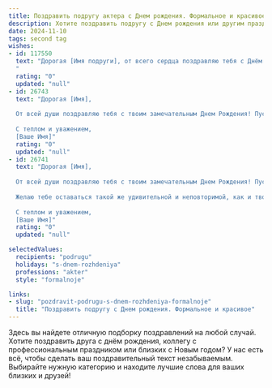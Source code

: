 ```yaml
---
title: Поздравить подругу актера c Днем рождения. Формальное и красивое
description: Хотите поздравить подругу c Днем рождения или другим праздником? Наш ИИ создаст незабываемое поздравление, а вы обязательно выделитесь среди других.  
date: 2024-11-10
tags: second tag
wishes:
- id: 117550
  text: "Дорогая [Имя подруги], от всего сердца поздравляю тебя с Днём рождения!  Твой талант, артистизм и преданность профессии актёра всегда восхищали меня. Желаю тебе ярких ролей, громких оваций, верных друзей и неизменного вдохновения на пути к новым творческим вершинам.  Пусть каждый день будет наполнен радостью, счастьем и успехом!
  "
  rating: "0"
  updated: "null"
- id: 26743
  text: "Дорогая [Имя],
  
  От всей души поздравляю тебя с твоим замечательным Днем Рождения! Пусть этот день наполнит твою жизнь новыми яркими красками и подарит массу незабываемых впечатлений. Ты — талантливый актер, способный передать самые глубокие эмоции и затронуть сердца зрителей. Желаю тебе неиссякаемой энергии, творческих успехов и продолжения радовать нас своими блестящими ролями. Пусть каждый новый день приносит тебе вдохновение и радость, а мечты становятся реальностью.
  
  С теплом и уважением,
  [Ваше Имя]"
  rating: "0"
  updated: "null"
- id: 26741
  text: "Дорогая [Имя],
  
  От всей души поздравляю тебя с твоим замечательным Днем Рождения! Пусть этот день наполнит твою жизнь новыми яркими красками и подарит множество незабываемых моментов. Ты — талантливый актер, способный перевоплощаться в самые разнообразные образы, и каждый твой спектакль — это маленькое чудо.
  
  Желаю тебе оставаться такой же удивительной и неповторимой, как и твои самые яркие роли. Пусть каждый новый день приносит тебе радость, вдохновение и новые творческие идеи. Береги себя и будь всегда счастливой!
  
  С теплом и уважением,
  [Ваше Имя]"
  rating: "0"
  updated: "null"

selectedValues:
  recipients: "podrugu"
  holidays: "s-dnem-rozhdeniya"
  professions: "akter"
  style: "formalnoje"

links:
- slug: "pozdravit-podrugu-s-dnem-rozhdeniya-formalnoje"
  title: "Поздравить подругу c Днем рождения. Формальное и красивое"
---
```


Здесь вы найдете отличную подборку поздравлений на любой случай.
Хотите поздравить друга с днём рождения, коллегу с профессиональным праздником или близких с Новым годом? У нас есть всё, чтобы сделать ваш поздравительный текст незабываемым. Выбирайте нужную категорию и находите лучшие слова для ваших близких и друзей!

